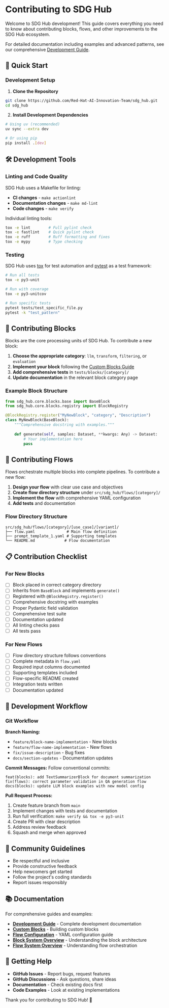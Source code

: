 # Contributing to SDG Hub

Welcome to SDG Hub development! This guide covers everything you need to know about contributing blocks, flows, and other improvements to the SDG Hub ecosystem.

For detailed documentation including examples and advanced patterns, see our comprehensive [Development Guide](docs/development.md).

## 🚀 Quick Start

### Development Setup

1. **Clone the Repository**
```bash
git clone https://github.com/Red-Hat-AI-Innovation-Team/sdg_hub.git
cd sdg_hub
```

2. **Install Development Dependencies**
```bash
# Using uv (recommended)
uv sync --extra dev

# Or using pip
pip install .[dev]
```

## 🛠️ Development Tools

### Linting and Code Quality

SDG Hub uses a Makefile for linting:

- **CI changes** - `make actionlint`
- **Documentation changes** - `make md-lint` 
- **Code changes** - `make verify`

Individual linting tools:
```bash
tox -e lint        # Full pylint check
tox -e fastlint    # Quick pylint check
tox -e ruff        # Ruff formatting and fixes
tox -e mypy        # Type checking
```

### Testing

SDG Hub uses [tox](https://tox.wiki/) for test automation and [pytest](https://docs.pytest.org/) as a test framework:

```bash
# Run all tests
tox -e py3-unit

# Run with coverage
tox -e py3-unitcov

# Run specific tests
pytest tests/test_specific_file.py
pytest -k "test_pattern"
```

## 🧱 Contributing Blocks

Blocks are the core processing units of SDG Hub. To contribute a new block:

1. **Choose the appropriate category**: `llm`, `transform`, `filtering`, or `evaluation`
2. **Implement your block** following the [Custom Blocks Guide](docs/blocks/custom-blocks.md)
3. **Add comprehensive tests** in `tests/blocks/[category]/`
4. **Update documentation** in the relevant block category page

### Example Block Structure

```python
from sdg_hub.core.blocks.base import BaseBlock
from sdg_hub.core.blocks.registry import BlockRegistry

@BlockRegistry.register("MyNewBlock", "category", "Description")
class MyNewBlock(BaseBlock):
    """Comprehensive docstring with examples."""
    
    def generate(self, samples: Dataset, **kwargs: Any) -> Dataset:
        # Your implementation here
        pass
```

## 🌊 Contributing Flows

Flows orchestrate multiple blocks into complete pipelines. To contribute a new flow:

1. **Design your flow** with clear use case and objectives
2. **Create flow directory structure** under `src/sdg_hub/flows/[category]/`
3. **Implement the flow** with comprehensive YAML configuration
4. **Add tests** and documentation

### Flow Directory Structure

```
src/sdg_hub/flows/[category]/[use_case]/[variant]/
├── flow.yaml              # Main flow definition
├── prompt_template_1.yaml # Supporting templates
└── README.md             # Flow documentation
```

## 📋 Contribution Checklist

### For New Blocks
- [ ] Block placed in correct category directory
- [ ] Inherits from `BaseBlock` and implements `generate()`
- [ ] Registered with `@BlockRegistry.register()`
- [ ] Comprehensive docstring with examples
- [ ] Proper Pydantic field validation
- [ ] Comprehensive test suite
- [ ] Documentation updated
- [ ] All linting checks pass
- [ ] All tests pass

### For New Flows
- [ ] Flow directory structure follows conventions
- [ ] Complete metadata in `flow.yaml`
- [ ] Required input columns documented
- [ ] Supporting templates included
- [ ] Flow-specific README created
- [ ] Integration tests written
- [ ] Documentation updated

## 🔄 Development Workflow

### Git Workflow

**Branch Naming:**
- `feature/block-name-implementation` - New blocks
- `feature/flow-name-implementation` - New flows
- `fix/issue-description` - Bug fixes
- `docs/section-updates` - Documentation updates

**Commit Messages:**
Follow conventional commits:
```
feat(blocks): add TextSummarizerBlock for document summarization
fix(flows): correct parameter validation in QA generation flow
docs(blocks): update LLM block examples with new model config
```

**Pull Request Process:**
1. Create feature branch from `main`
2. Implement changes with tests and documentation
3. Run full verification: `make verify && tox -e py3-unit`
4. Create PR with clear description
5. Address review feedback
6. Squash and merge when approved

## 🤝 Community Guidelines

- Be respectful and inclusive
- Provide constructive feedback
- Help newcomers get started
- Follow the project's coding standards
- Report issues responsibly

## 📚 Documentation

For comprehensive guides and examples:

- **[Development Guide](docs/development.md)** - Complete development documentation
- **[Custom Blocks](docs/blocks/custom-blocks.md)** - Building custom blocks
- **[Flow Configuration](docs/flows/yaml-configuration.md)** - YAML configuration guide
- **[Block System Overview](docs/blocks/overview.md)** - Understanding the block architecture
- **[Flow System Overview](docs/flows/overview.md)** - Understanding flow orchestration

## 🚀 Getting Help

- **GitHub Issues** - Report bugs, request features
- **GitHub Discussions** - Ask questions, share ideas
- **Documentation** - Check existing docs first
- **Code Examples** - Look at existing implementations

Thank you for contributing to SDG Hub! 🎉
